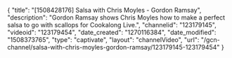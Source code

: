 {
    "title": "[1508428176] Salsa with Chris Moyles - Gordon Ramsay",
    "description": "Gordon Ramsay shows Chris Moyles how to make a perfect salsa to go with scallops for Cookalong Live.",
    "channelid": "123179145",
    "videoid": "123179454",
    "date_created": "1270116384",
    "date_modified": "1508373765",
    "type": "captivate",
    "layout": "channelVideo",
    "url": "\/gcn-channel\/salsa-with-chris-moyles-gordon-ramsay\/123179145-123179454"
}